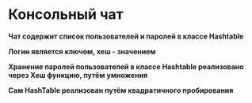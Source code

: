 # Консольный чат
**Чат содержит список пользователей и паролей в классе Hashtable**

**Логин является ключом, хеш - значением**

**Хранение паролей пользователей в классе Hashtable реализовано через Хеш функцию, путём умножения**

**Сам HashTable реализован путём квадратичного пробирования**
